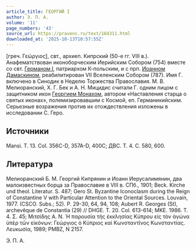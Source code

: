 ```yaml
---
article_title: ГЕОРГИЙ I
author: Э. П. А.
volume: '11'
page_numbers: '43'
source_url: https://pravenc.ru/text/164311.html
downloaded_at: '2025-10-13T10:57:55Z'
---
```


[греч. Γεώργιος], свт., архиеп. Кипрский (50-е гг. VIII в.). Анафематствован иконоборческим Иерийским Собором (754) вместе со свт. [Германом I](<https://pravenc.ru/text/Германом I.html>), патриархом К-польским, и с прп. [Иоанном Дамаскином](<https://pravenc.ru/text/Иоанном Дамаскином.html>), реабилитирован VII Вселенским Собором (787). Имя Г. включено в Синодик в Неделю Торжества Православия. М. В. Мелиоранский, Х. Г. Бек и А. Н. Мицидис считали Г. одним лицом с защитником икон [Георгием Монахом](<https://pravenc.ru/text/Георгием Монахом.html>), автором «Наставления старца о святых иконах», полемизировавшим с Космой, еп. Германикийским. Серьезные возражения против их отождествления изложены в исследовании C. Геро.

## Источники

Mansi. T. 13. Col. 356C-D, 357A-D, 400C; ДВС. Т. 4. С. 580, 600.

## Литература

Мелиоранский Б. М.  Георгий Кипрянин и Иоанн Иерусалимянин, два малоизвестных борца за Православие в VIII в. СПб., 1901; Beck. Kirche und theol. Literatur. S. 487; Gero St. Byzantine Iconoclasm during the Reign of Constantine V with Particular Attention to the Oriental Sources. Louvain, 1977. (CSCO. Subs.; 52). P. 29-30, 64, 94, 108; Aubert R. Georges (St), archevêque de Constantia (29) // DHGE. T. 20. Col. 613-614; ΜΚΕ. 1986. Τ. 4. Σ. 45; Μιτσίδης Α. Ν. ῾Η παρουσία τῆς ἐκκλησίας Κύπρου εἰς τὸν ἀγώνα ὑπὲρ τῶν εἰκόνων: Γεώργιος ὁ Κύπριος καὶ Κωνσταντῖνος Κωνσταντίας. Λευκωσία, 1989; PMBZ, N 2157.

Э. П. А.
